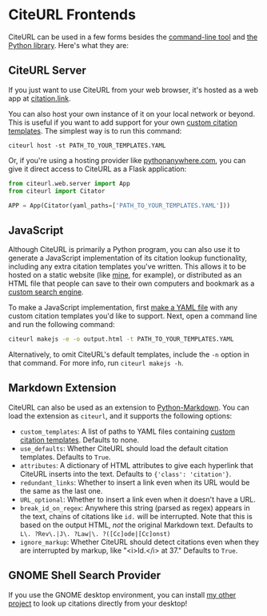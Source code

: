 # CiteURL Frontends

CiteURL can be used in a few forms besides the [command-line tool](../index#usage) and [the Python library](../library). Here's what they are:

## CiteURL Server

If you just want to use CiteURL from your web browser, it's hosted as a web app at [citation.link](https://www.citation.link).

You can also host your own instance of it on your local network or beyond. This is useful if you want to add support for your own [custom citation templates](template-yamls). The simplest way is to run this command:

```citeurl
citeurl host -st PATH_TO_YOUR_TEMPLATES.YAML
```

Or, if you're using a hosting provider like [pythonanywhere.com](https://pythonanywhere.com), you can give it direct access to CiteURL as a Flask application:

```python
from citeurl.web.server import App
from citeurl import Citator

APP = App(Citator(yaml_paths=['PATH_TO_YOUR_TEMPLATES.YAML']))
```

## JavaScript

Although CiteURL is primarily a Python program, you can also use it to generate a JavaScript implementation of its citation lookup functionality, including any extra citation templates you've written. This allows it to be hosted on a static website (like [mine](https://raindrum.github.io/lawsearch), for example), or distributed as an HTML file that people can save to their own computers and bookmark as a [custom search engine](https://www.howtogeek.com/114176/HOW-TO-EASILY-CREATE-SEARCH-PLUGINS-ADD-ANY-SEARCH-ENGINE-TO-YOUR-BROWSER/).

To make a JavaScript implementation, first [make a YAML file](template-yamls) with any custom citation templates you'd like to support. Next, open a command line and run the following command:

``` bash
citeurl makejs -e -o output.html -t PATH_TO_YOUR_TEMPLATES.YAML
```

Alternatively, to omit CiteURL's default templates, include the `-n` option in that command. For more info, run `citeurl makejs -h`.

## Markdown Extension

CiteURL can also be used as an extension to [Python-Markdown](https://python-markdown.github.io/). You can load the extension as `citeurl`, and it supports the following options:

- `custom_templates`: A list of paths to YAML files containing [custom citation templates](../template-yamls). Defaults to none.
- `use_defaults`: Whether CiteURL should load the default citation templates. Defaults to `True`.
- `attributes`: A dictionary of HTML attributes to give each hyperlink that CiteURL inserts into the text. Defaults to `{'class': 'citation'}`.
- `redundant_links`: Whether to insert a link even when its URL would be the same as the last one.
- `URL_optional`: Whether to insert a link even when it doesn't have a URL.
- `break_id_on_regex`: Anywhere this string (parsed as regex) appears in the text, chains of citations like `id.` will be interrupted. Note that this is based on the output HTML, *not* the original Markdown text. Defaults to `L\. ?Rev\.|J\. ?Law|\. ?([Cc]ode|[Cc]onst)`
- `ignore_markup`: Whether CiteURL should detect citations even when they are interrupted by markup, like "\<i>Id.\</i> at 37." Defaults to `True`.

## GNOME Shell Search Provider

If you use the GNOME desktop environment, you can install [my other project](https://extensions.gnome.org/extension/4225/gnome-citeurl-search-provider/) to look up citations directly from your desktop!
